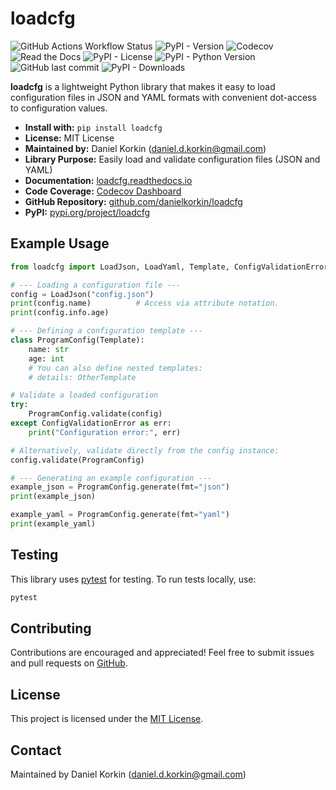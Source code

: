 # loadcfg

![GitHub Actions Workflow Status](https://img.shields.io/github/actions/workflow/status/danielkorkin/loadcfg/test.yml?label=testing)
![PyPI - Version](https://img.shields.io/pypi/v/loadcfg)
![Codecov](https://img.shields.io/codecov/c/gh/danielkorkin/loadcfg)
![Read the Docs](https://img.shields.io/readthedocs/loadcfg)
![PyPI - License](https://img.shields.io/pypi/l/loadcfg)
![PyPI - Python Version](https://img.shields.io/pypi/pyversions/loadcfg)
![GitHub last commit](https://img.shields.io/github/last-commit/danielkorkin/loadcfg)
![PyPI - Downloads](https://img.shields.io/pypi/dm/loadcfg)

**loadcfg** is a lightweight Python library that makes it easy to load configuration files in JSON and YAML formats with convenient dot-access to configuration values.

- **Install with:** `pip install loadcfg`
- **License:** MIT License
- **Maintained by:** Daniel Korkin (<daniel.d.korkin@gmail.com>)
- **Library Purpose:** Easily load and validate configuration files (JSON and YAML)
- **Documentation:** [loadcfg.readthedocs.io](https://loadcfg.readthedocs.io)
- **Code Coverage:** [Codecov Dashboard](https://app.codecov.io/gh/danielkorkin/loadcfg/)
- **GitHub Repository:** [github.com/danielkorkin/loadcfg](https://github.com/danielkorkin/loadcfg)
- **PyPI:** [pypi.org/project/loadcfg](https://pypi.org/project/loadcfg)

## Example Usage

```python
from loadcfg import LoadJson, LoadYaml, Template, ConfigValidationError

# --- Loading a configuration file ---
config = LoadJson("config.json")
print(config.name)          # Access via attribute notation.
print(config.info.age)

# --- Defining a configuration template ---
class ProgramConfig(Template):
    name: str
    age: int
    # You can also define nested templates:
    # details: OtherTemplate

# Validate a loaded configuration
try:
    ProgramConfig.validate(config)
except ConfigValidationError as err:
    print("Configuration error:", err)

# Alternatively, validate directly from the config instance:
config.validate(ProgramConfig)

# --- Generating an example configuration ---
example_json = ProgramConfig.generate(fmt="json")
print(example_json)

example_yaml = ProgramConfig.generate(fmt="yaml")
print(example_yaml)
```

## Testing

This library uses [pytest](https://docs.pytest.org) for testing. To run tests locally, use:

```bash
pytest
```

## Contributing

Contributions are encouraged and appreciated! Feel free to submit issues and pull requests on [GitHub](https://github.com/danielkorkin/loadcfg).

## License

This project is licensed under the [MIT License](LICENSE).

## Contact

Maintained by Daniel Korkin (<daniel.d.korkin@gmail.com>)
